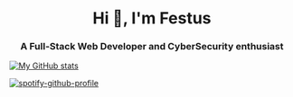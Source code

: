 <h1 align="center">Hi 👋, I'm Festus</h1>
<h3 align="center">A Full-Stack Web Developer and CyberSecurity enthusiast</h3>

[![My GitHub stats](https://github-readme-stats.vercel.app/api?username=f-e-s-t-u-s)](https://github.com/anuraghazra/github-readme-stats)

<a href="https://open.spotify.com/user/31ropy3urzaun7gteduol3ezmgzq">
  <img src="https://spotify-github-profile.vercel.app/api/view?uid=31ropy3urzaun7gteduol3ezmgzq&cover_image=true&theme=default&show_offline=true&background_color=3a21ba&interchange=false" alt="spotify-github-profile" />
</a>
